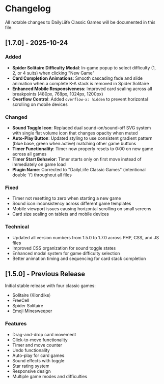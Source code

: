 # Changelog

All notable changes to DailyLiife Classic Games will be documented in this file.

## [1.7.0] - 2025-10-24

### Added
- **Spider Solitaire Difficulty Modal**: In-game popup to select difficulty (1, 2, or 4 suits) when clicking "New Game"
- **Card Completion Animations**: Smooth cascading fade and slide animation when a complete K-A stack is removed in Spider Solitaire
- **Enhanced Mobile Responsiveness**: Improved card scaling across all breakpoints (480px, 768px, 1024px, 1200px)
- **Overflow Control**: Added `overflow-x: hidden` to prevent horizontal scrolling on mobile devices

### Changed
- **Sound Toggle Icon**: Replaced dual sound-on/sound-off SVG system with single flat volume icon that changes opacity when muted
- **Auto-Play Button**: Updated styling to use consistent gradient pattern (blue base, green when active) matching other game buttons
- **Timer Functionality**: Timer now properly resets to 0:00 on new game across all games
- **Timer Start Behavior**: Timer starts only on first move instead of immediately on game load
- **Plugin Name**: Corrected to "DailyLiife Classic Games" (intentional double 'i') throughout all files

### Fixed
- Timer not resetting to zero when starting a new game
- Sound icon inconsistency across different game templates
- Mobile viewport issues causing horizontal scrolling on small screens
- Card size scaling on tablets and mobile devices

### Technical
- Updated all version numbers from 1.5.0 to 1.7.0 across PHP, CSS, and JS files
- Improved CSS organization for sound toggle states
- Enhanced modal system for game difficulty selection
- Better animation timing and sequencing for card stack completion

## [1.5.0] - Previous Release

Initial stable release with four classic games:
- Solitaire (Klondike)
- FreeCell
- Spider Solitaire
- Emoji Minesweeper

### Features
- Drag-and-drop card movement
- Click-to-move functionality
- Timer and move counter
- Undo functionality
- Auto-play for card games
- Sound effects with toggle
- Star rating system
- Responsive design
- Multiple game modes and difficulties
